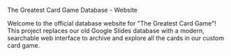 The Greatest Card Game Database - Website

Welcome to the official database website for "The Greatest Card Game"! This project replaces our old Google Slides database with a modern, searchable web interface to archive and explore all the cards in our custom card game.
